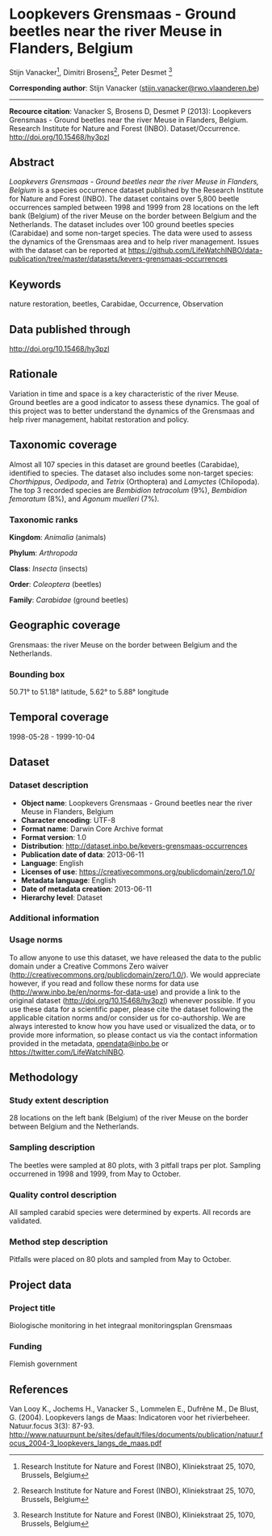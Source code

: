 # Loopkevers Grensmaas - Ground beetles near the river Meuse in Flanders, Belgium

Stijn Vanacker[^1], Dimitri Brosens[^1], Peter Desmet [^1]

[^1]: Research Institute for Nature and Forest (INBO), Kliniekstraat 25, 1070, Brussels, Belgium

**Corresponding author**: Stijn Vanacker (<stijn.vanacker@rwo.vlaanderen.be>)

---

**Recource citation**: Vanacker S, Brosens D, Desmet P (2013): Loopkevers Grensmaas - Ground beetles near the river Meuse in Flanders, Belgium. Research Institute for Nature and Forest (INBO). Dataset/Occurrence. <http://doi.org/10.15468/hy3pzl>

## Abstract

*Loopkevers Grensmaas - Ground beetles near the river Meuse in Flanders, Belgium* is a species occurrence dataset published by the Research Institute for Nature and Forest (INBO). The dataset contains over 5,800 beetle occurrences sampled between 1998 and 1999 from 28 locations on the left bank (Belgium) of the river Meuse on the border between Belgium and the Netherlands. The dataset includes over 100 ground beetles species (Carabidae) and some non-target species. The data were used to assess the dynamics of the Grensmaas area and to help river management. Issues with the dataset can be reported at <https://github.com/LifeWatchINBO/data-publication/tree/master/datasets/kevers-grensmaas-occurrences>

## Keywords

nature restoration, beetles, Carabidae, Occurrence, Observation

## Data published through

<http://doi.org/10.15468/hy3pzl>

## Rationale

Variation in time and space is a key characteristic of the river Meuse. Ground beetles are a good indicator to assess these dynamics. The goal of this project was to better understand the dynamics of the Grensmaas and help river management, habitat restoration and policy.

## Taxonomic coverage

Almost all 107 species in this dataset are ground beetles (Carabidae), identified to species. The dataset also includes some non-target species: *Chorthippus*, *Oedipoda*, and *Tetrix* (Orthoptera) and *Lamyctes* (Chilopoda). The top 3 recorded species are *Bembidion tetracolum* (9%), *Bembidion femoratum* (8%), and *Agonum muelleri* (7%).

### Taxonomic ranks

**Kingdom**: *Animalia* (animals)

**Phylum**: *Arthropoda*

**Class**: *Insecta* (insects)

**Order**: *Coleoptera* (beetles)

**Family**: *Carabidae* (ground beetles)

## Geographic coverage

Grensmaas: the river Meuse on the border between Belgium and the Netherlands.

### Bounding box

50.71° to 51.18° latitude, 5.62° to 5.88° longitude

## Temporal coverage

1998-05-28 - 1999-10-04

## Dataset

### Dataset description

* **Object name**: Loopkevers Grensmaas - Ground beetles near the river Meuse in Flanders, Belgium
* **Character encoding**: UTF-8
* **Format name**: Darwin Core Archive format
* **Format version**: 1.0
* **Distribution**: <http://dataset.inbo.be/kevers-grensmaas-occurrences>
* **Publication date of data**: 2013-06-11
* **Language**: English
* **Licenses of use**: <https://creativecommons.org/publicdomain/zero/1.0/>
* **Metadata language**: English
* **Date of metadata creation**: 2013-06-11
* **Hierarchy level**: Dataset

### Additional information

### Usage norms

To allow anyone to use this dataset, we have released the data to the public domain under a Creative Commons Zero waiver (<http://creativecommons.org/publicdomain/zero/1.0/>). We would appreciate however, if you read and follow these norms for data use (<http://www.inbo.be/en/norms-for-data-use>) and provide a link to the original dataset (<http://doi.org/10.15468/hy3pzl>) whenever possible. If you use these data for a scientific paper, please cite the dataset following the applicable citation norms and/or consider us for co-authorship. We are always interested to know how you have used or visualized the data, or to provide more information, so please contact us via the contact information provided in the metadata, <opendata@inbo.be> or <https://twitter.com/LifeWatchINBO>.

## Methodology

### Study extent description

28 locations on the left bank (Belgium) of the river Meuse on the border between Belgium and the Netherlands.

### Sampling description

The beetles were sampled at 80 plots, with 3 pitfall traps per plot. Sampling occurrened in 1998 and 1999, from May to October.

### Quality control description

All sampled carabid species were determined by experts. All records are validated.

### Method step description

Pitfalls were placed on 80 plots and sampled from May to October.

## Project data

### Project title

Biologische monitoring in het integraal monitoringsplan Grensmaas

### Funding

Flemish government

## References

Van Looy K., Jochems H., Vanacker S., Lommelen E., Dufrêne M., De Blust, G. (2004). Loopkevers langs de Maas: Indicatoren voor het rivierbeheer. Natuur.focus 3(3): 87-93. <http://www.natuurpunt.be/sites/default/files/documents/publication/natuur.focus_2004-3_loopkevers_langs_de_maas.pdf>
